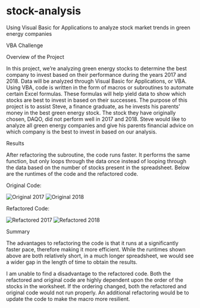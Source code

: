 # stock-analysis
Using Visual Basic for Applications to analyze stock market trends in green energy companies

VBA Challenge

Overview of the Project

In this project, we’re analyzing green energy stocks to determine the best company to invest based on their performance during the years 2017 and 2018. Data will be analyzed through Visual Basic for Applications, or VBA. Using VBA, code is written in the form of macros or subroutines to automate certain Excel formulas. These formulas will help yield data to show which stocks are best to invest in based on their successes.
The purpose of this project is to assist Steve, a finance graduate, as he invests his parents’ money in the best green energy stock. The stock they have originally chosen, DAQO, did not perform well in 2017 and 2018. Steve would like to analyze all green energy companies and give his parents financial advice on which company is the best to invest in based on our analysis.

Results

After refactoring the subroutine, the code runs faster. It performs the same function, but only loops through the data once instead of looping through the data based on the number of stocks present in the spreadsheet. Below are the runtimes of the code and the refactored code.

Original Code:

![Original 2017](https://user-images.githubusercontent.com/100978922/159177497-4409f181-ad83-4786-8b96-49ab0e4819de.png)
![Original 2018](https://user-images.githubusercontent.com/100978922/159177503-47e79055-dcb0-4745-b423-f06d858059ff.png)

Refactored Code:

![Refactored 2017](https://user-images.githubusercontent.com/100978922/159177515-5c304d44-e463-4ba2-bf1f-338b3563a619.png)
![Refactored 2018](https://user-images.githubusercontent.com/100978922/159177517-85d70616-3670-458a-83a1-f7b1e9d2a04d.png)

Summary

The advantages to refactoring the code is that it runs at a significantly faster pace, therefore making it more efficient. While the runtimes shown above are both relatively short, in a much longer spreadsheet, we would see a wider gap in the length of time to obtain the results.

I am unable to find a disadvantage to the refactored code. Both the refactored and original code are highly dependent upon the order of the stocks in the worksheet. If the ordering changed, both the refactored and original code would not run properly. An additional refactoring would be to update the code to make the macro more resilient. 
